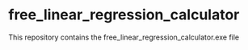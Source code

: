 # free_linear_regression_calculator
This repository contains the free_linear_regression_calculator.exe file
